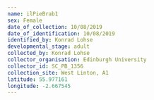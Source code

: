 ```yaml
---
name: ilPieBrab1
sex: Female
date_of_collection: 10/08/2019
date_of_identification: 10/08/2019
identified_by: Konrad Lohse
developmental_stage: adult
collected_by: Konrad Lohse
collector_organisation: Edinburgh University
collector_id: SC_PB_1356
collection_site: West Linton, A1
latitude: 55.977161
longitude: -2.667545
---
```

